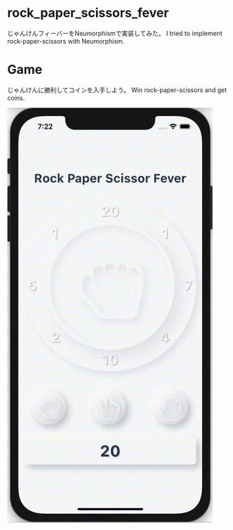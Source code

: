 # rock_paper_scissors_fever
じゃんけんフィーバーをNeumorphismで実装してみた。
I tried to implement rock-paper-scissors with Neumorphism.

# Game
じゃんけんに勝利してコインを入手しよう。
Win rock-paper-scissors and get coins.

![](https://github.com/naro143/rock_paper_scissor_fever/blob/main/medias/rpcf.gif)
